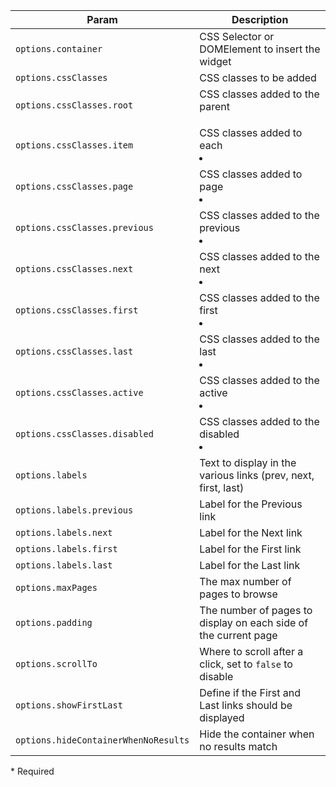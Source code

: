 | Param | Description |
| --- | --- |
|  <span class='attr-required'>`options.container`</span> | CSS Selector or DOMElement to insert the widget |
|  <span class='attr-optional'>`options.cssClasses`</span> | CSS classes to be added |
|  <span class='attr-optional'>`options.cssClasses.root`</span> | CSS classes added to the parent <ul> |
|  <span class='attr-optional'>`options.cssClasses.item`</span> | CSS classes added to each <li> |
|  <span class='attr-optional'>`options.cssClasses.page`</span> | CSS classes added to page <li> |
|  <span class='attr-optional'>`options.cssClasses.previous`</span> | CSS classes added to the previous <li> |
|  <span class='attr-optional'>`options.cssClasses.next`</span> | CSS classes added to the next <li> |
|  <span class='attr-optional'>`options.cssClasses.first`</span> | CSS classes added to the first <li> |
|  <span class='attr-optional'>`options.cssClasses.last`</span> | CSS classes added to the last <li> |
|  <span class='attr-optional'>`options.cssClasses.active`</span> | CSS classes added to the active <li> |
|  <span class='attr-optional'>`options.cssClasses.disabled`</span> | CSS classes added to the disabled <li> |
|  <span class='attr-optional'>`options.labels`</span> | Text to display in the various links (prev, next, first, last) |
|  <span class='attr-optional'>`options.labels.previous`</span> | Label for the Previous link |
|  <span class='attr-optional'>`options.labels.next`</span> | Label for the Next link |
|  <span class='attr-optional'>`options.labels.first`</span> | Label for the First link |
|  <span class='attr-optional'>`options.labels.last`</span> | Label for the Last link |
|  <span class='attr-optional'>`options.maxPages`</span> | The max number of pages to browse |
|  <span class='attr-optional'>`options.padding`</span> | The number of pages to display on each side of the current page |
|  <span class='attr-optional'>`options.scrollTo`</span> | Where to scroll after a click, set to `false` to disable |
|  <span class='attr-optional'>`options.showFirstLast`</span> | Define if the First and Last links should be displayed |
|  <span class='attr-optional'>`options.hideContainerWhenNoResults`</span> | Hide the container when no results match |

<p class="attr-legend">* <span>Required</span></p>
